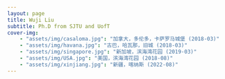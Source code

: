 ```yaml
---
layout: page
title: Wuji Liu
subtitle: Ph.D from SJTU and UofT
cover-img:
    - "assets/img/casaloma.jpg": "加拿大，多伦多，卡萨罗马城堡 (2018-03)" 
    - "assets/img/havana.jpg": "古巴，哈瓦那，旧城 (2018-03)" 
    - "assets/img/singapore.jpg": "新加坡，滨海湾花园 (2019-03)" 
    - "assets/img/USA.jpg": "美国，滨海湾花园 (2018-08)" 
    - "assets/img/xinjiang.jpg": "新疆，喀纳斯 (2022-08)" 
---
```


